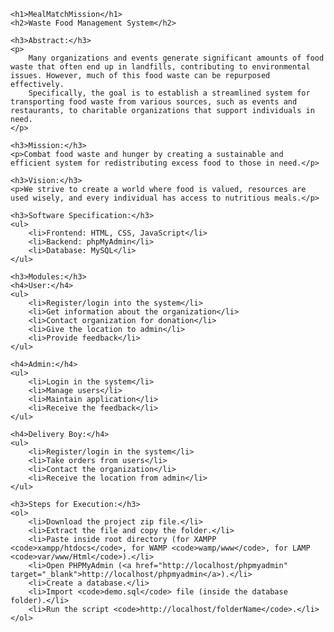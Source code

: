 <!DOCTYPE html>
<html lang="en">
<head>
    <meta charset="UTF-8">
    <meta name="viewport" content="width=device-width, initial-scale=1.0">
    <title>MealMatchMission - Waste Food Management System</title>
<!--     <style>
        body {
            font-family: Arial, sans-serif;
            line-height: 1.6;
            background-color: #f4f4f4;
            margin: 0;
            padding: 20px;
        }
        h1, h2, h3 {
            color: #333;
        }
        h1 {
            font-size: 2.5em;
        }
        h2 {
            font-size: 2em;
        }
        h3 {
            font-size: 1.5em;
        }
        p {
            font-size: 1.1em;
            color: #555;
        }
        ul {
            list-style: disc inside;
            margin-left: 20px;
        }
        code {
            background-color: #eee;
            padding: 5px;
            border-radius: 5px;
        }
    </style> -->
</head>
<body>

    <h1>MealMatchMission</h1>
    <h2>Waste Food Management System</h2>

    <h3>Abstract:</h3>
    <p>
        Many organizations and events generate significant amounts of food waste that often end up in landfills, contributing to environmental issues. However, much of this food waste can be repurposed effectively. 
        Specifically, the goal is to establish a streamlined system for transporting food waste from various sources, such as events and restaurants, to charitable organizations that support individuals in need.
    </p>

    <h3>Mission:</h3>
    <p>Combat food waste and hunger by creating a sustainable and efficient system for redistributing excess food to those in need.</p>

    <h3>Vision:</h3>
    <p>We strive to create a world where food is valued, resources are used wisely, and every individual has access to nutritious meals.</p>

    <h3>Software Specification:</h3>
    <ul>
        <li>Frontend: HTML, CSS, JavaScript</li>
        <li>Backend: phpMyAdmin</li>
        <li>Database: MySQL</li>
    </ul>

    <h3>Modules:</h3>
    <h4>User:</h4>
    <ul>
        <li>Register/login into the system</li>
        <li>Get information about the organization</li>
        <li>Contact organization for donation</li>
        <li>Give the location to admin</li>
        <li>Provide feedback</li>
    </ul>

    <h4>Admin:</h4>
    <ul>
        <li>Login in the system</li>
        <li>Manage users</li>
        <li>Maintain application</li>
        <li>Receive the feedback</li>
    </ul>

    <h4>Delivery Boy:</h4>
    <ul>
        <li>Register/login in the system</li>
        <li>Take orders from users</li>
        <li>Contact the organization</li>
        <li>Receive the location from admin</li>
    </ul>

    <h3>Steps for Execution:</h3>
    <ol>
        <li>Download the project zip file.</li>
        <li>Extract the file and copy the folder.</li>
        <li>Paste inside root directory (for XAMPP <code>xampp/htdocs</code>, for WAMP <code>wamp/www</code>, for LAMP <code>var/www/Html</code>).</li>
        <li>Open PHPMyAdmin (<a href="http://localhost/phpmyadmin" target="_blank">http://localhost/phpmyadmin</a>).</li>
        <li>Create a database.</li>
        <li>Import <code>demo.sql</code> file (inside the database folder).</li>
        <li>Run the script <code>http://localhost/folderName</code>.</li>
    </ol>

</body>
</html>
